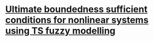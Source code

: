 # [Ultimate boundedness sufficient conditions for nonlinear systems using TS fuzzy modelling](https://doi.org/10.1016/j.fss.2018.03.010)

